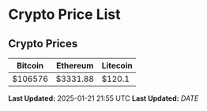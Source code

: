 # Crypto Price List

## Crypto Prices
| Bitcoin | Ethereum | Litecoin |
| ------- | -------- | -------- |
| $106576 | $3331.88 | $120.1 |
**Last Updated:** 2025-01-21 21:55 UTC
**Last Updated:** $DATE$
